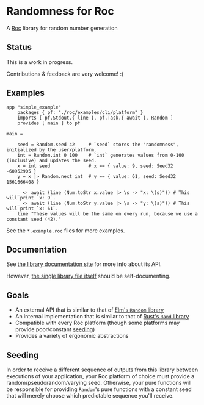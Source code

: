 # Randomness for Roc

A [Roc](https://roc-lang.org) library for random number generation

## Status

This is a work in progress.

Contributions & feedback are very welcome! :)

## Examples

```
app "simple_example"
    packages { pf: "./roc/examples/cli/platform" }
    imports [ pf.Stdout.{ line }, pf.Task.{ await }, Random ]
    provides [ main ] to pf

main =
    
    seed = Random.seed 42     # `seed` stores the "randomness", initialized by the user/platform.
    int = Random.int 0 100    # `int` generates values from 0-100 (inclusive) and updates the seed.
    x = int seed              # x == { value: 9, seed: Seed32 -60952905 }
    y = x |> Random.next int  # y == { value: 61, seed: Seed32 1561666408 }

    _ <- await (line (Num.toStr x.value |> \s -> "x: \(s)")) # This will print `x: 9`.
    _ <- await (line (Num.toStr y.value |> \s -> "y: \(s)")) # This will print `x: 61`.
    line "These values will be the same on every run, because we use a constant seed (42)."
```

See the `*.example.roc` files for more examples.

## Documentation

See [the library documentation site](https://JanCVanB.github.io/roc-random)
for more info about its API.

However,
[the single library file itself](Random.roc)
should be self-documenting.

## Goals

* An external API that is similar to that of
[Elm's `Random` library](https://github.com/elm/random)
* An internal implementation that is similar to that of
[Rust's `Rand` library](https://github.com/rust-random/rand)
* Compatible with every Roc platform
(though some platforms may provide poor/constant [seeding](#Seeding))
* Provides a variety of ergonomic abstractions

## Seeding

In order to receive a different sequence of outputs from this library
between executions of your application,
your Roc platform of choice must provide
a random/pseudorandom/varying seed.
Otherwise, your pure functions will be responsible
for providing `Random`'s pure functions with a constant seed
that will merely choose which predictable sequence you'll receive.
